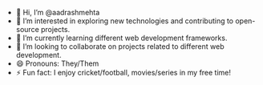 - 👋 Hi, I’m @aadrashmehta
- 👀 I’m interested in exploring new technologies and contributing to open-source projects.
- 🌱 I’m currently learning different web development frameworks.
- 💞️ I’m looking to collaborate on projects related to different web development.
- 😄 Pronouns: They/Them
- ⚡ Fun fact: I enjoy cricket/football, movies/series in my free time!

<!---
aadrashmehta/aadrashmehta is a ✨ special ✨ repository because its `README.md` (this file) appears on your GitHub profile.
You can click the Preview link to take a look at your changes.
--->
